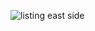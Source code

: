 ![listing east side](https://github.com/user-attachments/assets/ef163518-a7a7-4839-9c7a-7191f48fa614)
